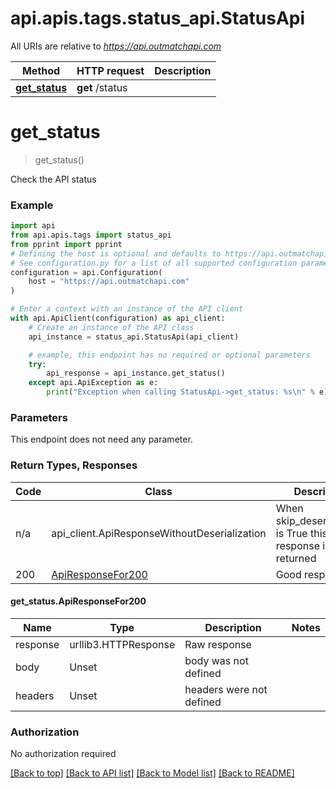 <a name="__pageTop"></a>
# api.apis.tags.status_api.StatusApi

All URIs are relative to *https://api.outmatchapi.com*

Method | HTTP request | Description
------------- | ------------- | -------------
[**get_status**](#get_status) | **get** /status | 

# **get_status**
<a name="get_status"></a>
> get_status()



Check the API status

### Example

```python
import api
from api.apis.tags import status_api
from pprint import pprint
# Defining the host is optional and defaults to https://api.outmatchapi.com
# See configuration.py for a list of all supported configuration parameters.
configuration = api.Configuration(
    host = "https://api.outmatchapi.com"
)

# Enter a context with an instance of the API client
with api.ApiClient(configuration) as api_client:
    # Create an instance of the API class
    api_instance = status_api.StatusApi(api_client)

    # example, this endpoint has no required or optional parameters
    try:
        api_response = api_instance.get_status()
    except api.ApiException as e:
        print("Exception when calling StatusApi->get_status: %s\n" % e)
```
### Parameters
This endpoint does not need any parameter.

### Return Types, Responses

Code | Class | Description
------------- | ------------- | -------------
n/a | api_client.ApiResponseWithoutDeserialization | When skip_deserialization is True this response is returned
200 | [ApiResponseFor200](#get_status.ApiResponseFor200) | Good response

#### get_status.ApiResponseFor200
Name | Type | Description  | Notes
------------- | ------------- | ------------- | -------------
response | urllib3.HTTPResponse | Raw response |
body | Unset | body was not defined |
headers | Unset | headers were not defined |

### Authorization

No authorization required

[[Back to top]](#__pageTop) [[Back to API list]](../../../README.md#documentation-for-api-endpoints) [[Back to Model list]](../../../README.md#documentation-for-models) [[Back to README]](../../../README.md)

